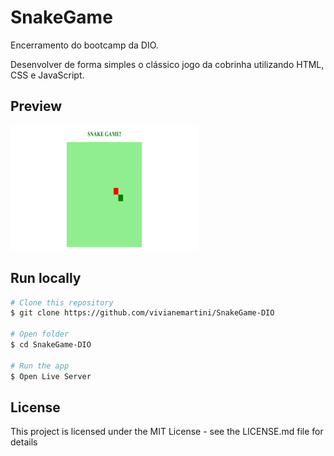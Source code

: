 # SnakeGame

Encerramento do bootcamp da DIO.

Desenvolver de forma simples o clássico jogo da cobrinha utilizando HTML, CSS e JavaScript.

## Preview

<img height="200px" width="300px" src="snakePreview.png" alt="preview">   

## Run locally

```bash
# Clone this repository
$ git clone https://github.com/vivianemartini/SnakeGame-DIO

# Open folder
$ cd SnakeGame-DIO

# Run the app
$ Open Live Server
```

## License

This project is licensed under the MIT License - see the LICENSE.md file for details
